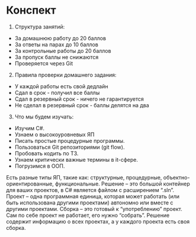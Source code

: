 # Конспект
1. Структура занятий:
* За домашнюю работу до 20 баллов
* За ответы на парах до 10 баллов
* За контрольные работы до 20 баллов
* За пропуск баллы не снижаются
* Проверяется через Git
2. Правила проверки домашнего задания:
* У каждой работы есть свой дедлайн
* Сдал в срок - получил все баллы
* Сдал в резервный срок - ничего не гарантируется 
* Не сделал в резервный срок - баллы делятся на два
3. Что мы будем изучать:
* Изучим C#. 
* Узнаем о высокоуровневых ЯП
* Писать простые процедурные программы.
* Пользоваться Git репозиториями (git flow).
* Пробовать кодить по ТЗ.
* Узнаем критически важные термины в it-сфере.
* Погрузимся в ООП.


Есть разные типы ЯП, такие как: структурные, процедурные, объектно-ориентированные, функциональные.
Решение – это большой контейнер для ваших проектов, в C# является файлом с расширением “.sln”.
Проект – одна программная единица, которая может работать (или быть использована другими проектами) автономно или вместе с другими проектами.
Сборка – это готовый к “употреблению” проект. Сам по себе проект не работает, его нужно “собрать”.
Решение содержит информацию о всех проектах, а у каждого проекта есть своя сборка.
